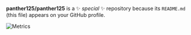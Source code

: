 **panther125/panther125** is a ✨ _special_ ✨ repository because its `README.md` (this file) appears on your GitHub profile.

![Metrics](https://metrics.lecoq.io/sun0225SUN?template=classic&config.timezone=Asia%2FShanghai)
